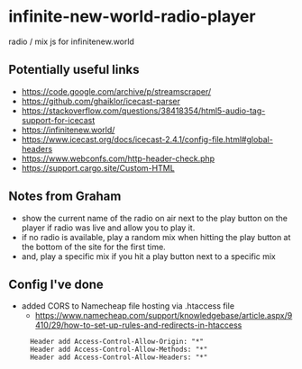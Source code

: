 # infinite-new-world-radio-player
radio / mix js for infinitenew.world

## Potentially useful links
  * https://code.google.com/archive/p/streamscraper/
  * https://github.com/ghaiklor/icecast-parser
  * https://stackoverflow.com/questions/38418354/html5-audio-tag-support-for-icecast
  * https://infinitenew.world/
  * https://www.icecast.org/docs/icecast-2.4.1/config-file.html#global-headers
  * https://www.webconfs.com/http-header-check.php
  * https://support.cargo.site/Custom-HTML

## Notes from Graham
  * show the current name of the radio on air next to the play button on the player if radio was live and allow you to play it.
  * if no radio is available, play a random mix when hitting the play button at the bottom of the site for the first time.
  * and, play a specific mix if you hit a play button next to a specific mix

## Config I've done

  * added CORS to Namecheap file hosting via .htaccess file
    * https://www.namecheap.com/support/knowledgebase/article.aspx/9410/29/how-to-set-up-rules-and-redirects-in-htaccess
    ```
      Header add Access-Control-Allow-Origin: "*"
      Header add Access-Control-Allow-Methods: "*"
      Header add Access-Control-Allow-Headers: "*"
    ```
